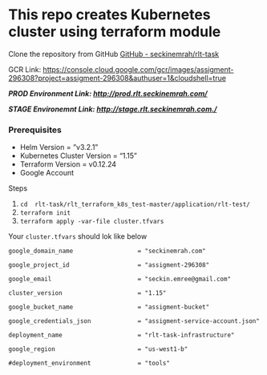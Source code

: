 # This repo creates Kubernetes cluster using terraform module
Clone the repository from GitHub 
[GitHub - seckinemrah/rlt-task](https://github.com/seckinemrah/rlt-task)

GCR Link: https://console.cloud.google.com/gcr/images/assigment-296308?project=assigment-296308&authuser=1&cloudshell=true 


***PROD Environment Link: http://prod.rlt.seckinemrah.com/***

***STAGE Environemnt Link: http://stage.rlt.seckinemrah.com./***

### Prerequisites

* Helm Version                             = ”v3.2.1”
* Kubernetes Cluster Version    = “1.15”
* Terraform Version                      = v0.12.24
* Google Account

Steps

1. `cd  rlt-task/rlt_terraform_k8s_test-master/application/rlt-test/`
2. `terraform init`
3. `terraform apply -var-file cluster.tfvars`


Your `cluster.tfvars` should lok like below

```
google_domain_name                  = "seckinemrah.com"

google_project_id                   = "assigment-296308"

google_email                        = "seckin.emree@gmail.com"

cluster_version                     = "1.15"

google_bucket_name                  = "assigment-bucket"

google_credentials_json             = "assigment-service-account.json"

deployment_name                     = "rlt-task-infrastructure"

google_region                       = "us-west1-b"

#deployment_environment             = "tools"

```



